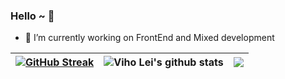 ### Hello ~ 👋

- 🔭 I’m currently working on FrontEnd and Mixed development


| [![GitHub Streak](https://github-readme-streak-stats.herokuapp.com?user=lb1129&hide_border=true)](https://git.io/streak-stats) | <span><img align="center" src="https://github-readme-stats.vercel.app/api?username=lb1129&show_icons=true&include_all_commits=true&theme=buefy&hide_border=true" alt="Viho Lei's github stats" /></span> | <span><img align="center" src="https://github-readme-stats.vercel.app/api/top-langs/?username=lb1129&layout=compact&theme=buefy&hide_border=true" /></span> |
| ------------- | ------------- | ----------- |
